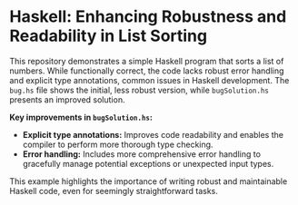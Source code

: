 # Haskell: Enhancing Robustness and Readability in List Sorting

This repository demonstrates a simple Haskell program that sorts a list of numbers. While functionally correct, the code lacks robust error handling and explicit type annotations, common issues in Haskell development.  The `bug.hs` file shows the initial, less robust version, while `bugSolution.hs` presents an improved solution.

**Key improvements in `bugSolution.hs`:**

* **Explicit type annotations:**  Improves code readability and enables the compiler to perform more thorough type checking.
* **Error handling:** Includes more comprehensive error handling to gracefully manage potential exceptions or unexpected input types.

This example highlights the importance of writing robust and maintainable Haskell code, even for seemingly straightforward tasks.